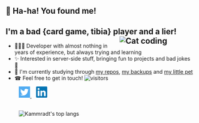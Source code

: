 ## 🎉 Ha-ha! You found me!

## I'm a bad {card game, tibia} player and a lier! <img align="right" src="https://i.giphy.com/media/LmNwrBhejkK9EFP504/200w.webp" alt="Cat coding" width="200" />
- 👨🏻‍💻 Developer with almost nothing in years of experience, but always trying and learning
- ✨ Interested in server-side stuff, bringing fun to projects and bad jokes 👀
- 🔭 I'm currently studying through [my repos](https://github.com/kammradt?tab=repositories), [my backups](https://github.com/kammradt-archives) and [my little pet](https://github.com/C41949)
- ☎ Feel free to get in touch! ![visitors](https://visitor-badge.laobi.icu/badge?page_id=kammradt_kammradt)


<div align="left">

<a href="https://twitter.com/kammzinho" target="_blank"  style="margin-left: 35px">
    <img height="30" src="https://github.com/kammradt/kammradt/blob/master/img/twitter.png?raw=true">
</a>&nbsp;&nbsp;

<a href="https://www.linkedin.com/in/vinicius-kammradt/" target="_blank">
    <img height="30" src="https://github.com/kammradt/kammradt/blob/master/img/linkedin.png?raw=true">
</a>



<br>
<br>

<div  style="margin-left: 35px">

![Kammradt's top langs](https://github-readme-stats.vercel.app/api/top-langs/?username=kammradt&theme=nord&layout=compact&hide=html)

</div>

</div>
